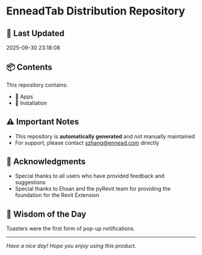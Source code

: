 # EnneadTab Distribution Repository

## 📅 Last Updated
2025-09-30 23:18:08



## 📦 Contents
This repository contains:
- 📂 Apps
- 📂 Installation

## ⚠️ Important Notes
- This repository is **automatically generated** and not manually maintained
- For support, please contact szhang@ennead.com directly

## 🙏 Acknowledgments
- Special thanks to all users who have provided feedback and suggestions
- Special thanks to Ehsan and the pyRevit team for providing the foundation for the Revit Extension

## 💭 Wisdom of the Day
Toasters were the first form of pop-up notifications.

---
*Have a nice day! Hope you enjoy using this product.*
